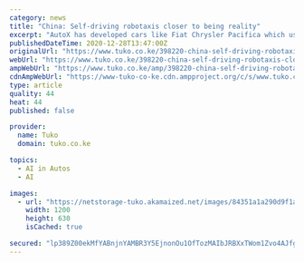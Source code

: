 ```yaml
---
category: news
title: "China: Self-driving robotaxis closer to being reality"
excerpt: "AutoX has developed cars like Fiat Chrysler Pacifica which use AI systems to navigate. AutoX CEO Jianxiong Xiao urged regulators to speed up approval process."
publishedDateTime: 2020-12-28T13:47:00Z
originalUrl: "https://www.tuko.co.ke/398220-china-self-driving-robotaxis-closer-reality.html"
webUrl: "https://www.tuko.co.ke/398220-china-self-driving-robotaxis-closer-reality.html"
ampWebUrl: "https://www.tuko.co.ke/amp/398220-china-self-driving-robotaxis-closer-reality.html"
cdnAmpWebUrl: "https://www-tuko-co-ke.cdn.ampproject.org/c/s/www.tuko.co.ke/amp/398220-china-self-driving-robotaxis-closer-reality.html"
type: article
quality: 44
heat: 44
published: false

provider:
  name: Tuko
  domain: tuko.co.ke

topics:
  - AI in Autos
  - AI

images:
  - url: "https://netstorage-tuko.akamaized.net/images/84351a1a290d9f1a.jpg"
    width: 1200
    height: 630
    isCached: true

secured: "lp389Z00ekMfYABnjnYAMBR3Y5EjnonOu1OfTozMAIbJRBXxTWom1Zvo4AJfgc4Zd87gvxgKQtSuLSvWx6NqegnctPr48jAtMcAkKIhB6gFdpepZ0w9viW6RwEC24BRloqpGwwgqpAiZivnUwOBlB5hGScSa/Ih5FFdIQGTITnMlI+lUqHENfRKbxwbKum0b5/jeoBLfKrUyn+zB7eGSsvf37i4Uulrj85SN1XT56d6gYIbWr2k6t11pc9Qdzsik+GePEcQKFo2Al0CUUFIGwj6KW9YW2qYGaThiiM2YzgVDFKRv0ImBfa7zry/FNKU0ro5B/jHQZI7FiKi00cL+l2SxIYIsHZVlLTRqW4BHUoI=;fEIM/44ScbrDDT1cN1C2KA=="
---
```


